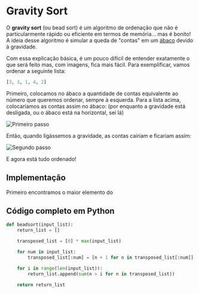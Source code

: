 Gravity Sort
======

O **gravity sort** (ou bead sort) é um algoritmo de ordenação que não é
particularmente rápido ou eficiente em termos de memória... mas é bonito!
A ideia desse algoritmo é simular a queda de "contas" em um [ábaco](https://pt.wikipedia.org/wiki/%C3%81baco) devido à gravidade. 

Com essa explicação básica, é um pouco difícil de entender exatamente o que será feito mas, com imagens, fica mais fácil. Para exemplificar,
vamos ordenar a seguinte lista:

```py
[3, 3, 1, 4, 2]
```

Primeiro, colocamos no ábaco a quantidade de contas equivalente ao número que queremos ordenar, sempre à esquerda. Para a lista acima, colocaríamos as contas assim no ábaco: (por enquanto a gravidade está desligada, ou o ábaco está na horizontal, sei lá)

![Primeiro passo](bead/first.png)

Então, quando ligássemos a gravidade, as contas cairiam e ficariam assim:

![Segundo passo](bead/second.png)

E agora está tudo ordenado!

Implementação
-------------

Primeiro encontramos o maior elemento do 

Código completo em Python
-------------------------

```py
def beadsort(input_list):
    return_list = []

    transposed_list = [0] * max(input_list)

    for num in input_list:
        transposed_list[:num] = [n + 1 for n in transposed_list[:num]]

    for i in range(len(input_list)):
        return_list.append(sum(n > i for n in transposed_list))

    return return_list
```